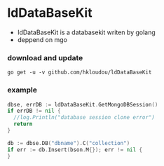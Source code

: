 # ldDataBaseKit
- ldDataBaseKit is a databasekit writen by golang
- deppend on mgo
### download and update
`go get -u -v github.com/hkloudou/ldDataBaseKit`

### example
``` go
dbse, errDB := ldDataBaseKit.GetMongoDBSession()
if errDB != nil {
  //log.Println("database session clone error")
  return
}

db := dbse.DB("dbname").C("collection")
if err := db.Insert(bson.M{}); err != nil {
}
```
